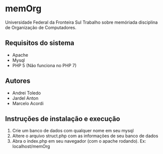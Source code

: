 # memOrg
Universidade Federal da Fronteira Sul
Trabalho sobre memóriada disciplina de  Organização de Computadores.

## Requisitos do sistema
- Apache
- Mysql
- PHP 5 (Não funciona no PHP 7)

## Autores
- Andrei Toledo
- Jardel Anton
- Marcelo Acordi

## Instruções de instalação e execução
1. Crie um banco de dados com qualquer nome em seu mysql
2. Altere o arquivo struct.php com as informações de seu banco de dados
3. Abra o index.php em seu navegador (com o apache rodando). Ex: localhost/memOrg
